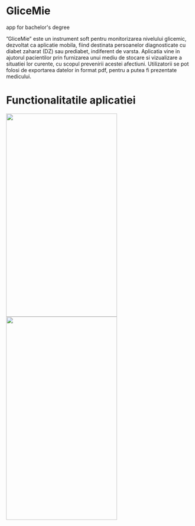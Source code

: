 # GliceMie 

app for bachelor's degree

”GliceMie” este un instrument soft pentru monitorizarea nivelului glicemic, dezvoltat ca aplicatie mobila, fiind destinata persoanelor diagnosticate cu diabet zaharat (DZ) sau prediabet, indiferent de varsta. Aplicatia vine in ajutorul pacientilor prin furnizarea unui mediu de stocare si vizualizare a situatiei lor curente, cu scopul prevenirii acestei afectiuni. Utilizatorii se pot folosi de exportarea datelor in format pdf, pentru a putea fi prezentate medicului.

# Functionalitatile aplicatiei

<img src="https://github.com/andreearusr/GliceMie/assets/97918452/e6e73967-ecdf-4237-848c-b9a66e05daee" height="550" width="300"/>
<img src="https://github.com/andreearusr/GliceMie/assets/97918452/b4f1d7d1-5606-4d1c-9989-435419b8a642" height="550" width="300"/>


